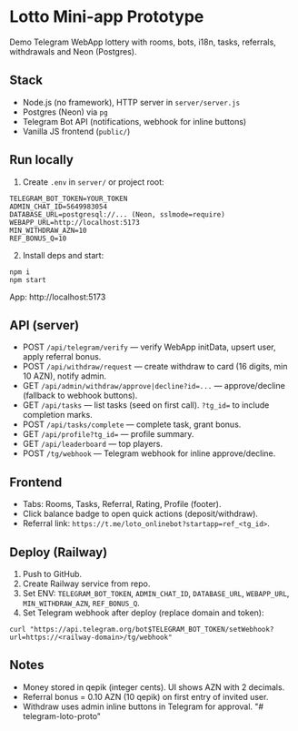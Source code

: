 # Lotto Mini-app Prototype

Demo Telegram WebApp lottery with rooms, bots, i18n, tasks, referrals, withdrawals and Neon (Postgres).

## Stack
- Node.js (no framework), HTTP server in `server/server.js`
- Postgres (Neon) via `pg`
- Telegram Bot API (notifications, webhook for inline buttons)
- Vanilla JS frontend (`public/`)

## Run locally
1. Create `.env` in `server/` or project root:
```
TELEGRAM_BOT_TOKEN=YOUR_TOKEN
ADMIN_CHAT_ID=5649983054
DATABASE_URL=postgresql://... (Neon, sslmode=require)
WEBAPP_URL=http://localhost:5173
MIN_WITHDRAW_AZN=10
REF_BONUS_Q=10
```
2. Install deps and start:
```
npm i
npm start
```
App: http://localhost:5173

## API (server)
- POST `/api/telegram/verify` — verify WebApp initData, upsert user, apply referral bonus.
- POST `/api/withdraw/request` — create withdraw to card (16 digits, min 10 AZN), notify admin.
- GET `/api/admin/withdraw/approve|decline?id=...` — approve/decline (fallback to webhook buttons).
- GET `/api/tasks` — list tasks (seed on first call). `?tg_id=` to include completion marks.
- POST `/api/tasks/complete` — complete task, grant bonus.
- GET `/api/profile?tg_id=` — profile summary.
- GET `/api/leaderboard` — top players.
- POST `/tg/webhook` — Telegram webhook for inline approve/decline.

## Frontend
- Tabs: Rooms, Tasks, Referral, Rating, Profile (footer).
- Click balance badge to open quick actions (deposit/withdraw).
- Referral link: `https://t.me/loto_onlinebot?startapp=ref_<tg_id>`.

## Deploy (Railway)
1. Push to GitHub.
2. Create Railway service from repo.
3. Set ENV: `TELEGRAM_BOT_TOKEN`, `ADMIN_CHAT_ID`, `DATABASE_URL`, `WEBAPP_URL`, `MIN_WITHDRAW_AZN`, `REF_BONUS_Q`.
4. Set Telegram webhook after deploy (replace domain and token):
```
curl "https://api.telegram.org/bot$TELEGRAM_BOT_TOKEN/setWebhook?url=https://<railway-domain>/tg/webhook"
```

## Notes
- Money stored in qepik (integer cents). UI shows AZN with 2 decimals.
- Referral bonus = 0.10 AZN (10 qepik) on first entry of invited user.
- Withdraw uses admin inline buttons in Telegram for approval.
"# telegram-loto-proto" 
